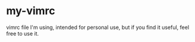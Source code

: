 # my-vimrc
vimrc file I'm using, intended for personal use, but if you find it useful, feel free to use it. 
